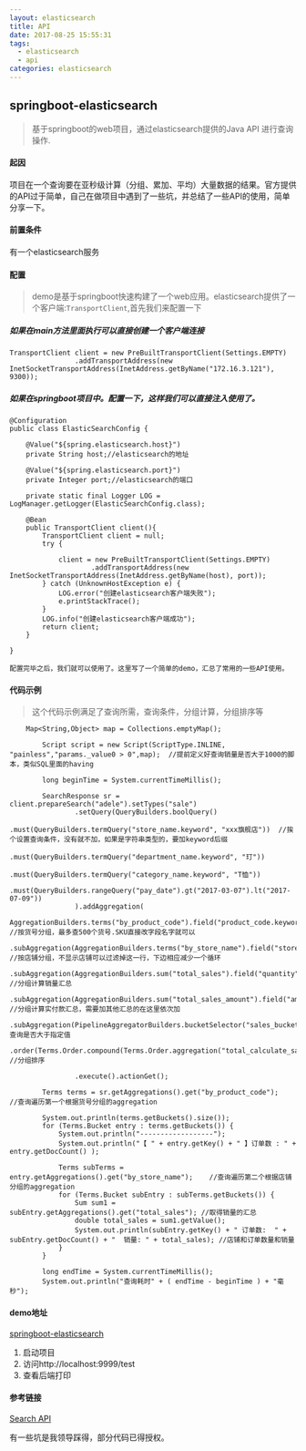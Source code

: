 ```yaml
---
layout: elasticsearch
title: API
date: 2017-08-25 15:55:31
tags:
  - elasticsearch
  - api
categories: elasticsearch
---
```


## springboot-elasticsearch
> 基于springboot的web项目，通过elasticsearch提供的Java API 进行查询操作.

#### 起因
项目在一个查询要在亚秒级计算（分组、累加、平均）大量数据的结果。官方提供的API过于简单，自己在做项目中遇到了一些坑，并总结了一些API的使用，简单分享一下。

<!--more-->

#### 前置条件
有一个elasticsearch服务

#### 配置
> demo是基于springboot快速构建了一个web应用。elasticsearch提供了一个客户端:`TransportClient`,首先我们来配置一下

##### 如果在main方法里面执行可以直接创建一个客户端连接
```
TransportClient client = new PreBuiltTransportClient(Settings.EMPTY)
                .addTransportAddress(new InetSocketTransportAddress(InetAddress.getByName("172.16.3.121"), 9300));
```

##### 如果在springboot项目中。配置一下，这样我们可以直接注入使用了。

```
@Configuration
public class ElasticSearchConfig {

    @Value("${spring.elasticsearch.host}")
    private String host;//elasticsearch的地址

    @Value("${spring.elasticsearch.port}")
    private Integer port;//elasticsearch的端口

    private static final Logger LOG = LogManager.getLogger(ElasticSearchConfig.class);

    @Bean
    public TransportClient client(){
        TransportClient client = null;
        try {

            client = new PreBuiltTransportClient(Settings.EMPTY)
                    .addTransportAddress(new InetSocketTransportAddress(InetAddress.getByName(host), port));
        } catch (UnknownHostException e) {
            LOG.error("创建elasticsearch客户端失败");
            e.printStackTrace();
        }
        LOG.info("创建elasticsearch客户端成功");
        return client;
    }

}

配置完毕之后，我们就可以使用了。这里写了一个简单的demo，汇总了常用的一些API使用。
```

#### 代码示例
> 这个代码示例满足了查询所需，查询条件，分组计算，分组排序等

```
    Map<String,Object> map = Collections.emptyMap();

        Script script = new Script(ScriptType.INLINE, "painless","params._value0 > 0",map);  //提前定义好查询销量是否大于1000的脚本，类似SQL里面的having

        long beginTime = System.currentTimeMillis();

        SearchResponse sr = client.prepareSearch("adele").setTypes("sale")
                .setQuery(QueryBuilders.boolQuery()
                        .must(QueryBuilders.termQuery("store_name.keyword", "xxx旗舰店"))  //挨个设置查询条件，没有就不加，如果是字符串类型的，要加keyword后缀
                        .must(QueryBuilders.termQuery("department_name.keyword", "玎"))
                        .must(QueryBuilders.termQuery("category_name.keyword", "T恤"))
                        .must(QueryBuilders.rangeQuery("pay_date").gt("2017-03-07").lt("2017-07-09"))
                ).addAggregation(
                        AggregationBuilders.terms("by_product_code").field("product_code.keyword").size(500) //按货号分组，最多查500个货号.SKU直接改字段名字就可以
                                .subAggregation(AggregationBuilders.terms("by_store_name").field("store_name.keyword").size(50) //按店铺分组，不显示店铺可以过滤掉这一行，下边相应减少一个循环
                                        .subAggregation(AggregationBuilders.sum("total_sales").field("quantity"))  //分组计算销量汇总
                                        .subAggregation(AggregationBuilders.sum("total_sales_amount").field("amount_actual"))  //分组计算实付款汇总，需要加其他汇总的在这里依次加
                                        .subAggregation(PipelineAggregatorBuilders.bucketSelector("sales_bucket_filter",script,"total_sales")))//查询是否大于指定值
                                .order(Terms.Order.compound(Terms.Order.aggregation("total_calculate_sale_amount",false)))) //分组排序

                .execute().actionGet();

        Terms terms = sr.getAggregations().get("by_product_code");   //查询遍历第一个根据货号分组的aggregation

        System.out.println(terms.getBuckets().size());
        for (Terms.Bucket entry : terms.getBuckets()) {
            System.out.println("------------------");
            System.out.println("【 " + entry.getKey() + " 】订单数 : " + entry.getDocCount() );

            Terms subTerms = entry.getAggregations().get("by_store_name");    //查询遍历第二个根据店铺分组的aggregation
            for (Terms.Bucket subEntry : subTerms.getBuckets()) {
                Sum sum1 = subEntry.getAggregations().get("total_sales"); //取得销量的汇总
                double total_sales = sum1.getValue();
                System.out.println(subEntry.getKey() + " 订单数:  " + subEntry.getDocCount() + "  销量: " + total_sales); //店铺和订单数量和销量
            }
        }

        long endTime = System.currentTimeMillis();
        System.out.println("查询耗时" + ( endTime - beginTime ) + "毫秒");

```

#### demo地址

[springboot-elasticsearch](https://github.com/whiney/springboot-elasticsearch.git)

1. 启动项目
2. 访问http://localhost:9999/test
3. 查看后端打印

#### 参考链接
[Search API](https://www.elastic.co/guide/en/elasticsearch/client/java-api/current/java-search.html)

有一些坑是我领导踩得，部分代码已得授权。